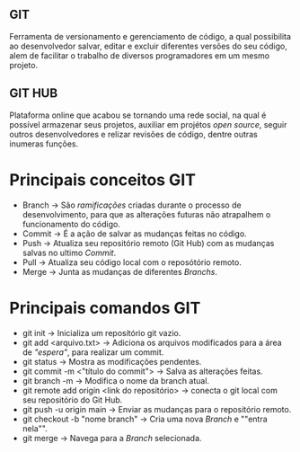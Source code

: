 ## GIT 

Ferramenta de versionamento e gerenciamento de código, a qual possibilita ao desenvolvedor salvar, editar e excluir diferentes versões do seu código, alem de facilitar o trabalho de diversos programadores em um mesmo projeto.

## GIT HUB

Plataforma online que acabou se tornando uma rede social, na qual é possível armazenar seus projetos, auxiliar em projétos *open source*, seguir outros desenvolvedores e relizar revisões de código, dentre outras inumeras funções. 

# Principais conceitos GIT

   - Branch -> São *ramificações* criadas durante o processo de desenvolvimento, para que as alterações futuras não atrapalhem o funcionamento do código.
   - Commit -> É a ação de salvar as mudanças feitas no código.
   - Push -> Atualiza seu repositório remoto (Git Hub) com as mudanças salvas no ultimo *Commit*.
   - Pull -> Atualiza seu código local com o reposótório remoto. 
   - Merge -> Junta as mudanças de diferentes *Branchs*.

# Principais comandos GIT

   - git init -> Inicializa um repositório git vazio.
   - git add <arquivo.txt> -> Adiciona os arquivos modificados para a área de *"espera"*, para realizar um commit.
   - git status -> Mostra as modificações pendentes.
   - git commit -m <"título do commit"> -> Salva as alterações feitas.
   - git branch -m <nome branch> -> Modifica o nome da branch atual.
   - git remote add origin <link do repositório> -> conecta o git local com seu repositório do Git Hub.
   - git push -u origin main -> Enviar as mudanças para o repositório remoto.
   - git checkout -b "nome branch" -> Cria uma nova *Branch* e ""entra nela"".
   - git merge <nome branch> -> Navega para a *Branch* selecionada.


  

    
